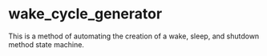 # wake_cycle_generator
This is a method of automating the creation of a wake, sleep, and shutdown method state machine.
